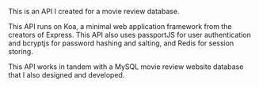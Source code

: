 This is an API I created for a movie review database.

This API runs on Koa, a minimal web application framework from the creators of Express. This API also uses passportJS for user authentication and bcryptjs for password hashing and salting, and Redis for session storing.

This API works in tandem with a MySQL movie review website database that I also designed and developed.